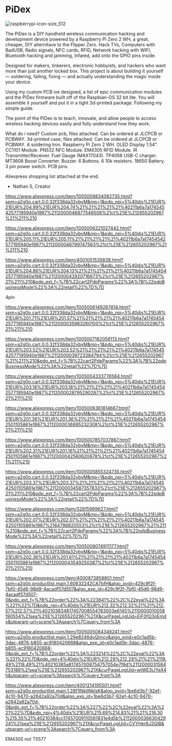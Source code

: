 # PiDex
![raspberrypi-icon-size_512](https://github.com/user-attachments/assets/595bd7f4-3e06-4e61-8ae8-d0485788bb1a)


The PiDex is a DIY handheld wireless communication hacking and development device powered by a Raspberry Pi Zero 2 WH, a great, cheaper, DIY alternitave to the Flipper Zero.
Hack TVs, Computers with BadUSB, Radio signals, NFC cards, RFID, Network hacking with WIFI, Bluetooth hacking and jamming, Infared, add onto the GPIO pins inside.

Designed for makers, tinkerers, electronic hobbyists, and hackers who want more than just another locked box.
This project is about building it yourself — soldering, failing, fixing — and actually understanding the magic inside your device.

Using my custom PCB ive designed, a list of epic communication modules and the PiDex firmware built off of the Raspbian-OS 32 bit lite.
You will assemble it yourself and put it in a tight 3d-printed package. Following my simple guide.

The point of the PiDex is to teach, innovate, and allow people to access wireless hacking devices easily and fully understand how they work.

What do i need?
Custom pcb, files attached. Can be ordered at JLCPCB or PCBWAY.
3d-printed case, files attached. Can be ordered at JLCPCB or PCBWAY.
A soldering Iron.
Raspberry Pi Zero 2 WH.
OLED Display 1.54".
CC1101 Module.
PN532 NFC Module.
EM4305 RFID Module.
IR Transmitter/Receiver.
Fuel Gauge (MAX17043).
TP4056 USB-C charger.
MT3608 Boost Converter.
Buzzer.
6 Buttons.
6 10k resistors.
18650 Battery.
3 pin power switch.
PCB pins.

Aliexpress shopping list attached at the end.

- Nathan S, Creator



https://www.aliexpress.com/item/1005008834082735.html?spm=a2g0o.cart.0.0.32f338da32ybyM&mp=1&pdp_npi=5%40dis%21EUR%21EUR%204.99%21EUR%204.74%21%21%21%21%21%40211b6a7a17454542577195940e1987%2112000046877546506%21ct%21IE%212655202967%21%211%210

https://www.aliexpress.com/item/1005006221027442.html?spm=a2g0o.cart.0.0.32f338da32ybyM&mp=1&pdp_npi=5%40dis%21EUR%21EUR%205.11%21EUR%205.11%21%21%21%21%21%40211b6a7a17454542577195940e1987%2112000046799747563%21ct%21IE%212655202967%21%211%210

https://www.aliexpress.com/item/4001051535838.html?spm=a2g0o.cart.0.0.32f338da32ybyM&mp=1&pdp_npi=5%40dis%21EUR%21EUR%204.86%21EUR%204.13%21%21%21%21%21%40211b6a7a17454542577195940e1987%2112000042920716673%21ct%21IE%212655202967%21%211%210&pdp_ext_f=%7B%22cart2PdpParams%22%3A%7B%22pdpBusinessMode%22%3A%22retail%22%7D%7D

4pin

https://www.aliexpress.com/item/1005006149267814.html?spm=a2g0o.cart.0.0.32f338da32ybyM&mp=1&pdp_npi=5%40dis%21EUR%21EUR%201.71%21EUR%201.57%21%21%21%21%21%40211b6a7a17454542577195940e1987%2112000035983260100%21ct%21IE%212655202967%21%211%210

https://www.aliexpress.com/item/1005007182056113.html?spm=a2g0o.cart.0.0.32f338da32ybyM&mp=1&pdp_npi=5%40dis%21EUR%21EUR%203.52%21EUR%203.52%21%21%21%21%21%40211b6a7a17454542577195940e1987%2112000039723384794%21ct%21IE%212655202967%21%211%210&pdp_ext_f=%7B%22cart2PdpParams%22%3A%7B%22pdpBusinessMode%22%3A%22retail%22%7D%7D

https://www.aliexpress.com/item/1005004333776584.html?spm=a2g0o.cart.0.0.32f338da32ybyM&mp=1&pdp_npi=5%40dis%21EUR%21EUR%203.18%21EUR%203.18%21%21%21%21%21%40211b6a7a17454542577195940e1987%2112000028795290287%21ct%21IE%212655202967%21%211%210

https://www.aliexpress.com/item/1005006361814667.html?spm=a2g0o.cart.0.0.32f338da32ybyM&mp=1&pdp_npi=5%40dis%21EUR%21EUR%201.36%21EUR%201.36%21%21%21%21%21%40211b6a7a17454542501105861e1987%2112000036895232308%21ct%21IE%212655202967%21%211%210

https://www.aliexpress.com/item/1005007857037867.html?spm=a2g0o.cart.0.0.32f338da32ybyM&mp=1&pdp_npi=5%40dis%21EUR%21EUR%202.31%21EUR%201.16%21%21%21%21%21%40211b6a7a17454542501105861e1987%2112000042560620678%21ct%21IE%212655202967%21%211%210

https://www.aliexpress.com/item/1005005855324735.html?spm=a2g0o.cart.0.0.32f338da32ybyM&mp=1&pdp_npi=5%40dis%21EUR%21EUR%203.37%21EUR%203.37%21%21%21%21%21%40211b6a7a17454542501105861e1987%2112000034587357833%21ct%21IE%212655202967%21%211%210&pdp_ext_f=%7B%22cart2PdpParams%22%3A%7B%22pdpBusinessMode%22%3A%22retail%22%7D%7D

https://www.aliexpress.com/item/32815969627.html?spm=a2g0o.cart.0.0.32f338da32ybyM&mp=1&pdp_npi=5%40dis%21EUR%21EUR%202.07%21EUR%202.07%21%21%21%21%21%40211b6a7a17454542501105861e1987%2164798820553%21ct%21IE%212655202967%21%211%210&pdp_ext_f=%7B%22cart2PdpParams%22%3A%7B%22pdpBusinessMode%22%3A%22retail%22%7D%7D

https://www.aliexpress.com/item/1005008074911177.html?spm=a2g0o.cart.0.0.32f338da32ybyM&mp=1&pdp_npi=5%40dis%21EUR%21EUR%202.36%21EUR%201.61%21%21%21%21%21%40211b6a7a17454542501105861e1987%2112000043549250387%21ct%21IE%212655202967%21%211%210

https://www.aliexpress.com/item/4000873858801.html?spm=a2g0o.productlist.main.1.60632242CA7bfH&algo_pvid=429c9f2f-7bf0-45d6-98d9-4acadf57d507&algo_exp_id=429c9f2f-7bf0-45d6-98d9-4acadf57d507-0&pdp_ext_f=%7B%22order%22%3A%223841%22%2C%22eval%22%3A%221%22%7D&pdp_npi=4%40dis%21EUR%212.32%212.32%21%21%212.57%212.57%21%402103834817457008554763003e6145%2110000010058190554%21sea%21IE%212655202967%21X&curPageLogUid=EjF0fQ3oEmdx&utparam-url=scene%3Asearch%7Cquery_from%3A

https://www.aliexpress.com/item/1005005084346241.html?spm=a2g0o.productlist.main.1.29e8246dvQlmcy&algo_pvid=e0c1ad5b-3dac-4876-b855-ac9180420668&algo_exp_id=e0c1ad5b-3dac-4876-b855-ac9180420668-0&pdp_ext_f=%7B%22order%22%3A%223214%22%2C%22eval%22%3A%221%22%7D&pdp_npi=4%40dis%21EUR%212.29%212.29%21%21%2118.49%2118.49%21%40210385a817457008754757054e7f9d%2112000031584753189%21sea%21IE%212655202967%21X&curPageLogUid=wtWE3jJYeX4h&utparam-url=scene%3Asearch%7Cquery_from%3A

https://www.aliexpress.com/item/4001214195501.html?spm=a2g0o.productlist.main.1.28f1INklINklsK&algo_pvid=1be6d3b7-92ef-4c10-9470-a2642a92a70d&algo_exp_id=1be6d3b7-92ef-4c10-9470-a2642a92a70d-0&pdp_ext_f=%7B%22order%22%3A%227%22%2C%22eval%22%3A%221%22%7D&pdp_npi=4%40dis%21EUR%215.69%214.83%21%21%216.30%215.35%21%40210384cc17457009110561831e4d5b%2112000036630429241%21sea%21IE%212655202967%21X&curPageLogUid=CVYHkr6J2QjB&utparam-url=scene%3Asearch%7Cquery_from%3A

EM4305 not T5577
